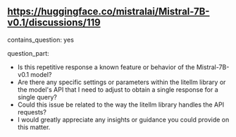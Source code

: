 ## https://huggingface.co/mistralai/Mistral-7B-v0.1/discussions/119

contains_question: yes

question_part: 
- Is this repetitive response a known feature or behavior of the Mistral-7B-v0.1 model?
- Are there any specific settings or parameters within the litellm library or the model's API that I need to adjust to obtain a single response for a single query?
- Could this issue be related to the way the litellm library handles the API requests?
- I would greatly appreciate any insights or guidance you could provide on this matter.